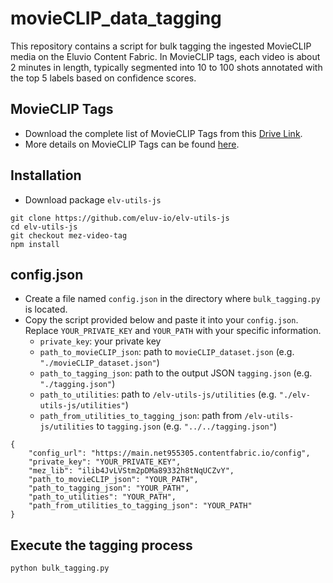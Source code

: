 # movieCLIP_data_tagging
This repository contains a script for bulk tagging the ingested MovieCLIP media on the Eluvio Content Fabric. In MovieCLIP tags, each video is about 2 minutes in length, typically segmented into 10 to 100 shots annotated with the top 5 labels based on confidence scores.

## MovieCLIP Tags
* Download the complete list of MovieCLIP Tags from this [Drive Link](https://drive.google.com/file/d/15EhA0BT3IF0EuLP1yXr5nn5ad9soxxox/view).
* More details on MovieCLIP Tags can be found [here](https://github.com/usc-sail/mica-MovieCLIP/blob/main/split_files/README.md).

## Installation
* Download package `elv-utils-js`
```
git clone https://github.com/eluv-io/elv-utils-js
cd elv-utils-js
git checkout mez-video-tag
npm install
```

## config.json
* Create a file named `config.json` in the directory where `bulk_tagging.py` is located.
* Copy the script provided below and paste it into your `config.json`. Replace `YOUR_PRIVATE_KEY` and `YOUR_PATH` with your specific information.
  *  `private_key`: your private key
  *  `path_to_movieCLIP_json`: path to `movieCLIP_dataset.json` (e.g. `"./movieCLIP_dataset.json"`)
  *  `path_to_tagging_json`: path to the output JSON `tagging.json` (e.g. `"./tagging.json"`)
  *  `path_to_utilities`: path to `/elv-utils-js/utilities` (e.g. `"./elv-utils-js/utilities"`)
  *  `path_from_utilities_to_tagging_json`: path from `/elv-utils-js/utilities` to `tagging.json` (e.g. `"../../tagging.json"`)
```
{
    "config_url": "https://main.net955305.contentfabric.io/config",
    "private_key": "YOUR_PRIVATE_KEY",
    "mez_lib": "ilib4JvLVStm2pDMa89332h8tNqUCZvY",
    "path_to_movieCLIP_json": "YOUR_PATH",
    "path_to_tagging_json": "YOUR_PATH",
    "path_to_utilities": "YOUR_PATH",
    "path_from_utilities_to_tagging_json": "YOUR_PATH"
}
```

## Execute the tagging process
```
python bulk_tagging.py
```


